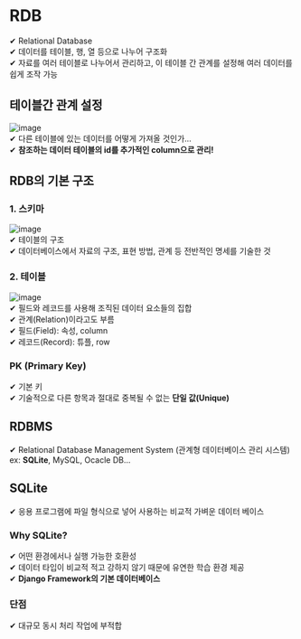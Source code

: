 # RDB
✔ Relational Database  
✔ 데이터를 테이블, 행, 열 등으로 나누어 구조화  
✔ 자료를 여러 테이블로 나누어서 관리하고, 이 테이블 간 관계를 설정해 여러 데이터를 쉽게 조작 가능  
## 테이블간 관계 설정
![image](https://user-images.githubusercontent.com/109324637/193744738-5a91350c-ae8f-42ce-b267-0c482847b491.png)  
✔ 다른 테이블에 있는 데이터를 어떻게 가져올 것인가...  
✔ **참조하는 데이터 테이블의 id를 추가적인 column으로 관리!**
## RDB의 기본 구조
### 1. 스키마
![image](https://user-images.githubusercontent.com/109324637/193745023-eb9e927f-b801-4131-a2ad-686c6fd7a32c.png)  
✔ 테이블의 구조  
✔ 데이터베이스에서 자료의 구조, 표현 방법, 관계 등 전반적인 명세를 기술한 것   
### 2. 테이블  
![image](https://user-images.githubusercontent.com/109324637/193745100-1853b553-ee9a-4844-87c2-b6d9193583d1.png)  
✔ 필드와 레코드를 사용해 조직된 데이터 요소들의 집합  
✔ 관계(Relation)이라고도 부름  
✔ 필드(Field): 속성, column  
✔ 레코드(Record): 튜플, row  
### PK (Primary Key)
✔ 기본 키  
✔ 기술적으로 다른 항목과 절대로 중복될 수 없는 **단일 값(Unique)**  
## RDBMS
✔ Relational Database Management System (관계형 데이터베이스 관리 시스템)  
ex: **SQLite**, MySQL, Ocacle DB...
## SQLite
✔ 응용 프로그램에 파일 형식으로 넣어 사용하는 비교적 가벼운 데이터 베이스
### Why SQLite?
✔ 어떤 환경에서나 실행 가능한 호환성  
✔ 데이터 타입이 비교적 적고 강하지 않기 때문에 유연한 학습 환경 제공  
✔ **Django Framework의 기본 데이터베이스**
### 단점
✔ 대규모 동시 처리 작업에 부적합  
